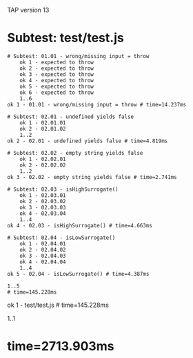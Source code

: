 TAP version 13
# Subtest: test/test.js
    # Subtest: 01.01 - wrong/missing input = throw
        ok 1 - expected to throw
        ok 2 - expected to throw
        ok 3 - expected to throw
        ok 4 - expected to throw
        ok 5 - expected to throw
        ok 6 - expected to throw
        1..6
    ok 1 - 01.01 - wrong/missing input = throw # time=14.237ms
    
    # Subtest: 02.01 - undefined yields false
        ok 1 - 02.01.01
        ok 2 - 02.01.02
        1..2
    ok 2 - 02.01 - undefined yields false # time=4.819ms
    
    # Subtest: 02.02 - empty string yields false
        ok 1 - 02.02.01
        ok 2 - 02.02.02
        1..2
    ok 3 - 02.02 - empty string yields false # time=2.741ms
    
    # Subtest: 02.03 - isHighSurrogate()
        ok 1 - 02.03.01
        ok 2 - 02.03.02
        ok 3 - 02.03.03
        ok 4 - 02.03.04
        1..4
    ok 4 - 02.03 - isHighSurrogate() # time=4.663ms
    
    # Subtest: 02.04 - isLowSurrogate()
        ok 1 - 02.04.01
        ok 2 - 02.04.02
        ok 3 - 02.04.03
        ok 4 - 02.04.04
        1..4
    ok 5 - 02.04 - isLowSurrogate() # time=4.387ms
    
    1..5
    # time=145.228ms
ok 1 - test/test.js # time=145.228ms

1..1
# time=2713.903ms
